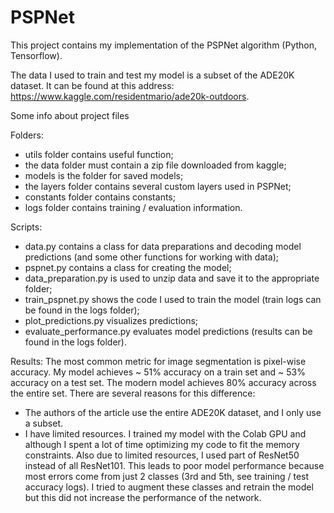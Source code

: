 # PSPNet
This project contains my implementation of the PSPNet algorithm (Python, Tensorflow).

The data I used to train and test my model is a subset of the ADE20K dataset. It can be found at this address: https://www.kaggle.com/residentmario/ade20k-outdoors.

Some info about project files

Folders:
- utils folder contains useful function;
- the data folder must contain a zip file downloaded from kaggle;
- models is the folder for saved models;
- the layers folder contains several custom layers used in PSPNet;
- constants folder contains constants;
- logs folder contains training / evaluation information.

Scripts:
- data.py contains a class for data preparations and decoding model predictions (and some other functions for working with data);
- pspnet.py contains a class for creating the model;
- data_preparation.py is used to unzip data and save it to the appropriate folder;
- train_pspnet.py shows the code I used to train the model (train logs can be found in the logs folder);
- plot_predictions.py visualizes predictions;
- evaluate_performance.py evaluates model predictions (results can be found in the logs folder).

Results:
The most common metric for image segmentation is pixel-wise accuracy. My model achieves ~ 51% accuracy on a train set and ~ 53% accuracy on a test set. The modern model achieves 80% accuracy across the entire set. 
There are several reasons for this difference:
- The authors of the article use the entire ADE20K dataset, and I only use a subset.
- I have limited resources. I trained my model with the Colab GPU and although I spent a lot of time optimizing my code to fit the memory constraints. Also due to limited resources, I used part of ResNet50 instead of all ResNet101. This leads to poor model performance because most errors come from just 2 classes (3rd and 5th, see training / test accuracy logs). I tried to augment these classes and retrain the model but this did not increase the performance of the network.
